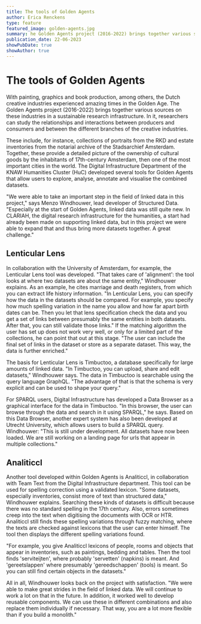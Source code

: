 ```yaml
---
title: The tools of Golden Agents
author: Erica Renckens
type: feature
featured_image: golden-agents.jpg
summary: he Golden Agents project (2016-2022) brings together various sources on these industries in a sustainable research infrastructure with different tools. 
publication_date: 22-06-2023
showPubDate: true
showAuthor: true
---
```


<h1>The tools of Golden Agents</h1>
With painting, graphics and book production, among others, the Dutch creative industries experienced amazing times in the Golden Age. The Golden Agents project (2016-2022) brings together various sources on these industries in a sustainable research infrastructure. In it, researchers can study the relationships and interactions between producers and consumers and between the different branches of the creative industries. 

These include, for instance, collections of portraits from the RKD and estate inventories from the notarial archive of the Stadsarchief Amsterdam. Together, these provide a detailed picture of the ownership of cultural goods by the inhabitants of 17th-century Amsterdam, then one of the most important cities in the world. The Digital Infrastructure Department of the KNAW Humanities Cluster (HuC) developed several tools for Golden Agents that allow users to explore, analyse, annotate and visualise the combined datasets.

"We were able to take an important step in the field of linked data in this project," says Menzo Windhouwer, lead developer of Structured Data. "Especially at the start of Golden Agents, linked data was still quite new. In CLARIAH, the digital research infrastructure for the humanities, a start had already been made on supporting linked data, but in this project we were able to expand that and thus bring more datasets together. A great challenge."

<h2>Lenticular Lens</h2>
In collaboration with the University of Amsterdam, for example, the Lenticular Lens tool was developed. "That takes care of 'alignment': the tool looks at where two datasets are about the same entity," Windhouwer explains. As an example, he cites marriage and death registers, from which you can extract life history information. "In Lenticular Lens, you can specify how the data in the datasets should be compared. For example, you specify how much spelling variation in the name you allow and how far apart birth dates can be. Then you let that lens specification check the data and you get a set of links between presumably the same entities in both datasets. After that, you can still validate those links." If the matching algorithm the user has set up does not work very well, or only for a limited part of the collections, he can point that out at this stage. "The user can include the final set of links in the dataset or store as a separate dataset. This way, the data is further enriched."

The basis for Lenticular Lens is Timbuctoo, a database specifically for large amounts of linked data. "In Timbuctoo, you can upload, share and edit datasets," Windhouwer says. The data in Timbuctoo is searchable using the query language GraphQL. "The advantage of that is that the schema is very explicit and can be used to shape your query."

For SPARQL users, Digital Infrastructure has developed a Data Browser as a graphical interface for the data in Timbuctoo. "In this browser, the user can browse through the data and search in it using SPARQL," he says. Based on this Data Browser, another expert system has also been developed at Utrecht University, which allows users to build a SPARQL query. Windhouwer: "This is still under development. All datasets have now been loaded. We are still working on a landing page for urls that appear in multiple collections."

<h2>Analiticcl</h2>
Another tool developed within Golden Agents is Analiticcl, in collaboration with Team Text from the Digital Infrastructure department. This tool can be used for spelling correction using a validated lexicon. "Some datasets, especially inventories, consist more of text than structured data," Windhouwer explains. Searching these kinds of datasets is difficult because there was no standard spelling in the 17th century. Also, errors sometimes creep into the text when digitising the documents with OCR or HTR. Analiticcl still finds these spelling variations through fuzzy matching, where the texts are checked against lexicons that the user can enter himself. The tool then displays the different spelling variations found.

"For example, you give Analiticcl lexicons of people, rooms and objects that appear in inventories, such as paintings, bedding and tables. Then the tool finds 'serviteijten', where probably 'servetten' (napkins) is meant. And 'gereetslappen' where presumably 'gereedschappen' (tools) is meant. So you can still find certain objects in the datasets."

All in all, Windhouwer looks back on the project with satisfaction. "We were able to make great strides in the field of linked data. We will continue to work a lot on that in the future. In addition, it worked well to develop reusable components. We can use these in different combinations and also replace them individually if necessary. That way, you are a lot more flexible than if you build a monolith." 
